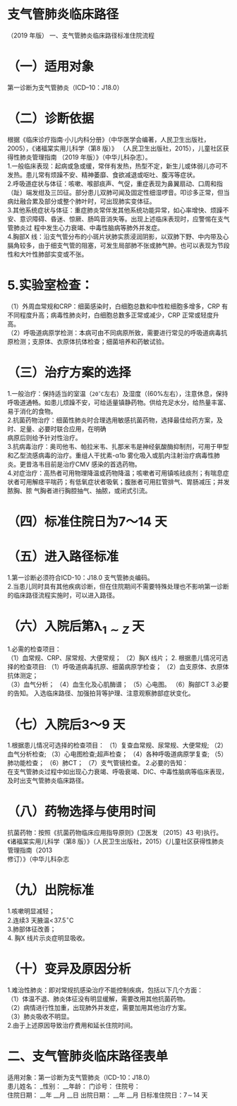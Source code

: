 # 支气管肺炎临床路径  
（2019 年版） 一、支气管肺炎临床路径标准住院流程  
# （一）适用对象  
第一诊断为支气管肺炎（ICD–10：J18.0）  
# （二）诊断依据  
根据《临床诊疗指南·小儿内科分册》（中华医学会编著，人民卫生出版社，2005），《诸福棠实用儿科学（第8 版）》
（人民卫生出版社，2015），儿童社区获得性肺炎管理指南
（2019 年版）》（中华儿科杂志）。  
1.一般临床表现：起病或急或缓，常伴有发热，热型不定，新生儿或体弱儿亦可不发热。患儿常有烦躁不安、精神萎靡、食欲减退或呕吐、腹泻等症状。  
2.呼吸道症状与体征：咳嗽、喉部痰声、气促，重症表现为鼻翼扇动、口周和指（趾）端发绀及三凹征。部分患儿双肺可闻及固定性细湿啰音。叩诊多正常，但当病灶融合累及部分或整个肺叶时，可出现肺实变体征。  
3.其他系统症状与体征：重症肺炎常伴发其他系统功能异常，如心率增快、烦躁不安、意识障碍、昏迷、惊厥、肠鸣音消失等。出现上述临床表现时，应警惕在支气管肺炎过 程中发生心力衰竭、中毒性脑病等肺外并发症。  
4.胸部X 线：沿支气管分布的小斑片状肺实质浸润阴影，以双肺下野、中内带及心膈角较多，由于细支气管的阻塞，可发生局部肺不张或肺气肿。也可以表现为节段性和大叶性肺部实变或不张。  
#   5.实验室检查：  
（1）外周血常规和CRP：细菌感染时，白细胞总数和中性粒细胞多增多，CRP 有不同程度升高；病毒性肺炎时，白细胞总数多正常或减少，CRP 正常或轻度升高。  
（2）呼吸道病原学检测：本病可由不同病原所致，需要进行常见的呼吸道病毒抗原检测；支原体、衣原体抗体检查；细菌培养和药敏试验。  
# （三）治疗方案的选择  
1.一般治疗：保持适当的室温（$\mathtt{20^{\circ}C}$左右）及湿度（$(60\%$左右），注意休息，保持呼吸道通畅。如患儿烦躁不安，可给适量镇静药物。供给充足水分，给热量丰富、易于消化的食物。  
2.抗菌药物治疗：细菌性肺炎时合理选用敏感抗菌药物，选择最佳给药方案，及时、足量、必要时联合应用，在明确  
病原后则给予针对性治疗。  
3.抗病毒治疗：奥司他韦、帕拉米韦、扎那米韦是神经氨酸酶抑制剂，可用于甲型和乙型流感病毒的治疗。重组人干扰素-α1b 雾化吸入或肌内注射治疗病毒性肺炎。更昔洛韦目前是治疗CMV 感染的首选药物。  
4.对症治疗：高热者可用物理降温或药物降温；咳嗽者可用镇咳祛痰剂；有喘息症状者可用解痉平喘药；有低氧症状者吸氧；腹胀者可用肛管排气、胃肠减压；并发脓胸、脓 气胸者进行胸腔抽气、抽脓，或闭式引流。  
# （四）标准住院日为7～14 天  
#  （五）进入路径标准  
1.第一诊断必须符合ICD-10：J18.0 支气管肺炎编码。  
2.当患儿同时具有其他疾病诊断，但在住院期间不需要特殊处理也不影响第一诊断的临床路径流程实施时，可以进入路径。  
# （六）入院后第$\mathbf{\lambda}_{1\sim Z}$ 天  
1.必需的检查项目：  
（1）血常规、CRP、尿常规、大便常规；  （2）胸X 线片；   2. 根据患儿情况可选择的检查项目:  （1）呼吸道病毒抗原、细菌病原学检查；  （2）血支原体、衣原体抗体测定；  
（3）血气分析；  （4）血生化及心肌酶谱； （5）心电图。 （6）胸部CT   3.必要的告知。   入选临床路径、加强拍背等护理、注意观察肺部症状变化。  
# （七）入院后3～9 天  
1.根据患儿情况可选择的检查项目：  （1）复查血常规、尿常规、大便常规;  （2）血气分析检查;  （3）心电图检查;超声检查；  （4）各种呼吸道病原学复查; （5）肺功能检查；  （6）肺CT； （7）支气管镜检查。   2.必要的告知：  
在支气管肺炎过程中如出现心力衰竭、呼吸衰竭、DIC、中毒性脑病等临床表现，及时出支气管肺炎临床路径。  
# （八）药物选择与使用时间  
抗菌药物：按照《抗菌药物临床应用指导原则》(卫医发 〔2015〕43 号)执行。《诸福棠实用儿科学（第8 版）》（人民卫生出版社，2015）《儿童社区获得性肺炎管理指南（2013  
修订）》（中华儿科杂志  
# （九）出院标准  
1.咳嗽明显减轻；  
2.连续3 天腋温$<\!37.5^{\circ}\mathrm{C}$  
3.肺部体征改善；  
4. 胸X 线片示炎症明显吸收。  
# （十）变异及原因分析  
1.难治性肺炎：即对常规抗感染治疗不能控制疾病，包括以下几个方面：  
（1）体温不退、肺炎体征没有明显缓解，需要改用其他抗菌药物。  
（2）病情进行性加重，出现肺外并发症，需要加用其他治疗方案。  
（3）肺炎吸收不明显。  
2.由于上述原因导致治疗费用和延长住院时间。  
# 二、支气管肺炎临床路径表单  
适用对象：第一诊断为支气管肺炎（ICD-10：J18.0）  
患儿姓名：   _性别：  __年龄：    门诊号：    住院号：  
住院日期：  __年  __月  __日 出院日期：  __年  __月 日标准住院日：$7\!\sim\!14$ 天  
